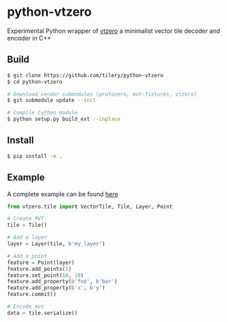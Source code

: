 # python-vtzero

Experimental Python wrapper of [vtzero](https://github.com/mapbox/vtzero) a minimalist vector tile decoder and encoder in C++

## Build 

```bash
$ git clone https://github.com/tilery/python-vtzero
$ cd python-vtzero

# Download vendor submodules (protozero, mvt-fixtures, vtzero)
$ git submodule update --init

# Compile Cython module
$ python setup.py build_ext --inplace
```

## Install

```bash
$ pip install -e .
```

## Example

A complete example can be found [here](example/__init__.py)

```python
from vtzero.tile import VectorTile, Tile, Layer, Point

# Create MVT
tile = Tile()

# Add a layer
layer = Layer(tile, b'my_layer')

# Add a point
feature = Point(layer)
feature.add_points(1)
feature.set_point(10, 10)
feature.add_property(b'foo', b'bar')
feature.add_property(b'x', b'y')
feature.commit()

# Encode mvt
data = tile.serialize()
```